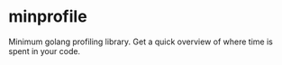 # minprofile
Minimum golang profiling library. Get a quick overview of where time is spent in your code.
